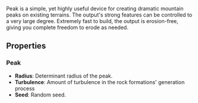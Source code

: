 Peak is a simple, yet highly useful device for creating dramatic mountain peaks on existing terrains. The output's strong features can be controlled to a very large degree. Extremely fast to build, the output is erosion-free, giving you complete freedom to erode as needed. 

## Properties

### Peak 
- **Radius**: Determinant radius of the peak.
- **Turbulence**: Amount of turbulence in the rock formations' generation process
- **Seed**: Random seed.


